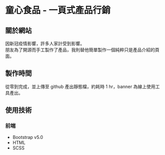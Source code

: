 # 童心食品 - 一頁式產品行銷

## 關於網站
因新冠疫情影響，許多人家計受到影響。  
朋友為了開源而手工製作了產品，我則替他簡單製作一個純粹只是產品介紹的頁面。  


## 製作時間
從零到完成，並上傳至 github 產出靜態檔，約耗時 1 hr，banner 為線上使用工具產出。

## 使用技術
### 前端
- Bootstrap v5.0
- HTML
- SCSS

